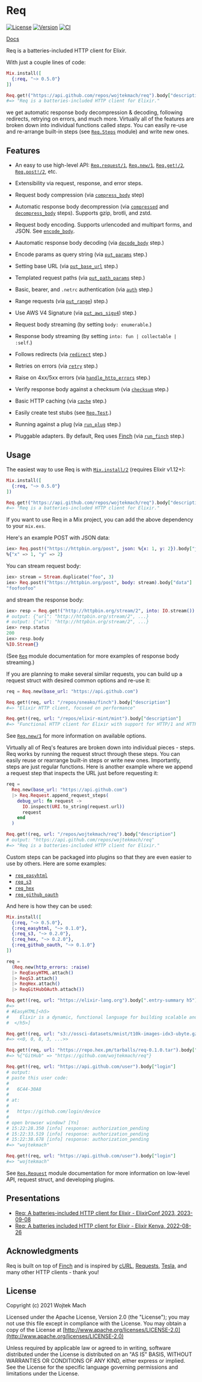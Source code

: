 # Req

[![License](https://img.shields.io/hexpm/l/req.svg)](https://github.com/wojtekmach/req/blob/main/LICENSE.md)
[![Version](https://img.shields.io/hexpm/v/req.svg)](https://hex.pm/packages/req)
[![CI](https://github.com/wojtekmach/req/actions/workflows/ci.yml/badge.svg)](https://github.com/wojtekmach/req/actions/workflows/ci.yml)

[Docs](https://hexdocs.pm/req)

Req is a batteries-included HTTP client for Elixir.

With just a couple lines of code:

```elixir
Mix.install([
  {:req, "~> 0.5.0"}
])

Req.get!("https://api.github.com/repos/wojtekmach/req").body["description"]
#=> "Req is a batteries-included HTTP client for Elixir."
```

we get automatic response body decompression & decoding, following redirects, retrying on errors,
and much more. Virtually all of the features are broken down into individual functions called
_steps_. You can easily re-use and re-arrange built-in steps (see [`Req.Steps`] module) and
write new ones.

## Features

  * An easy to use high-level API: [`Req.request/1`], [`Req.new/1`], [`Req.get!/2`], [`Req.post!/2`], etc.

  * Extensibility via request, response, and error steps.

  * Request body compression (via [`compress_body`] step)

  * Automatic response body decompression (via [`compressed`] and [`decompress_body`] steps). Supports gzip, brotli, and zstd.

  * Request body encoding. Supports urlencoded and multipart forms, and JSON. See [`encode_body`].

  * Aautomatic response body decoding (via [`decode_body`] step.)

  * Encode params as query string (via [`put_params`] step.)

  * Setting base URL (via [`put_base_url`] step.)

  * Templated request paths (via [`put_path_params`] step.)

  * Basic, bearer, and `.netrc` authentication (via [`auth`] step.)

  * Range requests (via [`put_range`]) step.)

  * Use AWS V4 Signature (via [`put_aws_sigv4`]) step.)

  * Request body streaming (by setting `body: enumerable`.)

  * Response body streaming (by setting `into: fun | collectable | :self`.)

  * Follows redirects (via [`redirect`] step.)

  * Retries on errors (via [`retry`] step.)

  * Raise on 4xx/5xx errors (via [`handle_http_errors`] step.)

  * Verify response body against a checksum (via [`checksum`] step.)

  * Basic HTTP caching (via [`cache`] step.)

  * Easily create test stubs (see [`Req.Test`].)

  * Running against a plug (via [`run_plug`] step.)

  * Pluggable adapters. By default, Req uses [Finch] (via [`run_finch`] step.)

## Usage

The easiest way to use Req is with [`Mix.install/2`] (requires Elixir v1.12+):

```elixir
Mix.install([
  {:req, "~> 0.5.0"}
])

Req.get!("https://api.github.com/repos/wojtekmach/req").body["description"]
#=> "Req is a batteries-included HTTP client for Elixir."
```

If you want to use Req in a Mix project, you can add the above dependency to your `mix.exs`.

Here's an example POST with JSON data:

```elixir
iex> Req.post!("https://httpbin.org/post", json: %{x: 1, y: 2}).body["json"]
%{"x" => 1, "y" => 2}
```

You can stream request body:

```elixir
iex> stream = Stream.duplicate("foo", 3)
iex> Req.post!("https://httpbin.org/post", body: stream).body["data"]
"foofoofoo"
```

and stream the response body:

```elixir
iex> resp = Req.get!("http://httpbin.org/stream/2", into: IO.stream())
# output: {"url": "http://httpbin.org/stream/2", ...}
# output: {"url": "http://httpbin.org/stream/2", ...}
iex> resp.status
200
iex> resp.body
%IO.Stream{}
```

(See [`Req`] module documentation for more examples of response body streaming.)

If you are planning to make several similar requests, you can build up a request struct with
desired common options and re-use it:

```elixir
req = Req.new(base_url: "https://api.github.com")

Req.get!(req, url: "/repos/sneako/finch").body["description"]
#=> "Elixir HTTP client, focused on performance"

Req.get!(req, url: "/repos/elixir-mint/mint").body["description"]
#=> "Functional HTTP client for Elixir with support for HTTP/1 and HTTP/2."
```

See [`Req.new/1`] for more information on available options.

Virtually all of Req's features are broken down into individual pieces - steps. Req works by running
the request struct through these steps. You can easily reuse or rearrange built-in steps or write new
ones. Importantly, steps are just regular functions. Here is another example where we append a request
step that inspects the URL just before requesting it:

```elixir
req =
  Req.new(base_url: "https://api.github.com")
  |> Req.Request.append_request_steps(
    debug_url: fn request ->
      IO.inspect(URI.to_string(request.url))
      request
    end
  )

Req.get!(req, url: "/repos/wojtekmach/req").body["description"]
# output: "https://api.github.com/repos/wojtekmach/req"
#=> "Req is a batteries-included HTTP client for Elixir."
```

Custom steps can be packaged into plugins so that they are even easier to use by others.
Here are some examples:

  * [`req_easyhtml`]
  * [`req_s3`]
  * [`req_hex`]
  * [`req_github_oauth`]

And here is how they can be used:

```elixir
Mix.install([
  {:req, "~> 0.5.0"},
  {:req_easyhtml, "~> 0.1.0"},
  {:req_s3, "~> 0.2.0"},
  {:req_hex, "~> 0.2.0"},
  {:req_github_oauth, "~> 0.1.0"}
])

req =
  (Req.new(http_errors: :raise)
  |> ReqEasyHTML.attach()
  |> ReqS3.attach()
  |> ReqHex.attach()
  |> ReqGitHubOAuth.attach())

Req.get!(req, url: "https://elixir-lang.org").body[".entry-summary h5"]
#=>
# #EasyHTML[<h5>
#    Elixir is a dynamic, functional language for building scalable and maintainable applications.
#  </h5>]

Req.get!(req, url: "s3://ossci-datasets/mnist/t10k-images-idx3-ubyte.gz").body
#=> <<0, 0, 8, 3, ...>>

Req.get!(req, url: "https://repo.hex.pm/tarballs/req-0.1.0.tar").body["metadata.config"]["links"]
#=> %{"GitHub" => "https://github.com/wojtekmach/req"}

Req.get!(req, url: "https://api.github.com/user").body["login"]
# output:
# paste this user code:
#
#   6C44-30A8
#
# at:
#
#   https://github.com/login/device
#
# open browser window? [Yn]
# 15:22:28.350 [info] response: authorization_pending
# 15:22:33.519 [info] response: authorization_pending
# 15:22:38.678 [info] response: authorization_pending
#=> "wojtekmach"

Req.get!(req, url: "https://api.github.com/user").body["login"]
#=> "wojtekmach"
```

See [`Req.Request`] module documentation for more information on low-level API, request struct, and developing plugins.

## Presentations

  * [Req: A batteries-included HTTP client for Elixir - ElixirConf 2023, 2023-09-08](https://www.youtube.com/watch?v=owz2QacFuoQ "ElixirConf 2023 - Wojtek Mach - Req - a batteries-included HTTP client for Elixir")
  * [Req: A batteries included HTTP client for Elixir - Elixir Kenya, 2022-08-26](https://www.youtube.com/watch?v=NxWgvHRN6mI "Req: A batteries included HTTP client for Elixir")

## Acknowledgments

Req is built on top of [Finch] and is inspired by [cURL], [Requests], [Tesla], and many other HTTP clients - thank you!

## License

Copyright (c) 2021 Wojtek Mach

Licensed under the Apache License, Version 2.0 (the "License");
you may not use this file except in compliance with the License.
You may obtain a copy of the License at [http://www.apache.org/licenses/LICENSE-2.0](http://www.apache.org/licenses/LICENSE-2.0)

Unless required by applicable law or agreed to in writing, software
distributed under the License is distributed on an "AS IS" BASIS,
WITHOUT WARRANTIES OR CONDITIONS OF ANY KIND, either express or implied.
See the License for the specific language governing permissions and
limitations under the License.

[`Req.request/1`]:       https://hexdocs.pm/req/Req.html#request/1
[`Req.new/1`]:           https://hexdocs.pm/req/Req.html#new/1
[`Req.get!/2`]:          https://hexdocs.pm/req/Req.html#get!/2
[`Req.post!/2`]:         https://hexdocs.pm/req/Req.html#post!/2
[`Req`]:                 https://hexdocs.pm/req
[`Req.Request`]:         https://hexdocs.pm/req/Req.Request.html
[`Req.Steps`]:           https://hexdocs.pm/req/Req.Steps.html
[`Req.Test`]:            https://hexdocs.pm/req/Req.Test.html

[`auth`]:               https://hexdocs.pm/req/Req.Steps.html#auth/1
[`cache`]:              https://hexdocs.pm/req/Req.Steps.html#cache/1
[`compress_body`]:      https://hexdocs.pm/req/Req.Steps.html#compress_body/1
[`compressed`]:         https://hexdocs.pm/req/Req.Steps.html#compressed/1
[`decode_body`]:        https://hexdocs.pm/req/Req.Steps.html#decode_body/1
[`decompress_body`]:    https://hexdocs.pm/req/Req.Steps.html#decompress_body/1
[`encode_body`]:        https://hexdocs.pm/req/Req.Steps.html#encode_body/1
[`redirect`]:           https://hexdocs.pm/req/Req.Steps.html#redirect/1
[`handle_http_errors`]: https://hexdocs.pm/req/Req.Steps.html#handle_http_errors/1
[`output`]:             https://hexdocs.pm/req/Req.Steps.html#output/1
[`put_base_url`]:       https://hexdocs.pm/req/Req.Steps.html#put_base_url/1
[`put_params`]:         https://hexdocs.pm/req/Req.Steps.html#put_params/1
[`put_path_params`]:    https://hexdocs.pm/req/Req.Steps.html#put_path_params/1
[`run_plug`]:           https://hexdocs.pm/req/Req.Steps.html#run_plug/1
[`put_range`]:          https://hexdocs.pm/req/Req.Steps.html#put_range/1
[`put_user_agent`]:     https://hexdocs.pm/req/Req.Steps.html#put_user_agent/1
[`retry`]:              https://hexdocs.pm/req/Req.Steps.html#retry/1
[`run_finch`]:          https://hexdocs.pm/req/Req.Steps.html#run_finch/1
[`checksum`]:           https://hexdocs.pm/req/Req.Steps.html#checksum/1
[`put_aws_sigv4`]:       https://hexdocs.pm/req/Req.Steps.html#put_aws_sigv4/1

[Finch]: https://github.com/sneako/finch
[cURL]: https://curl.se
[Requests]: https://docs.python-requests.org/en/master/
[Tesla]: https://github.com/teamon/tesla
[`req_easyhtml`]: https://github.com/wojtekmach/req_easyhtml
[`req_s3`]: https://github.com/wojtekmach/req_s3
[`req_hex`]: https://github.com/wojtekmach/req_hex
[`req_github_oauth`]: https://github.com/wojtekmach/req_github_oauth
[`Mix.install/2`]: https://hexdocs.pm/mix/Mix.html#install/2
